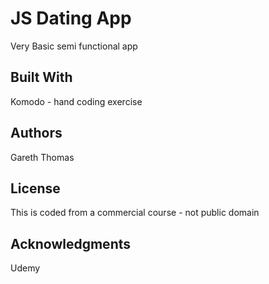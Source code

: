 # JS Dating App

Very Basic semi functional app

## Built With

Komodo - hand coding exercise


## Authors

Gareth Thomas

## License

This is coded from a commercial course - not public domain

## Acknowledgments

Udemy
